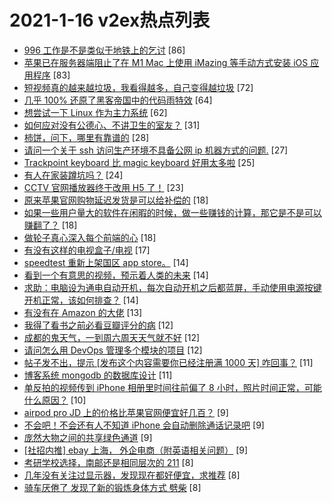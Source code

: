 # 2021-1-16 v2ex热点列表

+ [996 工作是不是类似于地铁上的乞讨](https://www.v2ex.com/t/745439#reply86) [86]
+ [苹果已在服务器端阻止了在 M1 Mac 上使用 iMazing 等手动方式安装 iOS 应用程序](https://www.v2ex.com/t/745449#reply83) [83]
+ [短视频真的越来越垃圾，我看得越多，自己变得越垃圾](https://www.v2ex.com/t/745432#reply72) [72]
+ [几乎 100% 还原了黑客帝国中的代码雨特效](https://www.v2ex.com/t/745451#reply64) [64]
+ [想尝试一下 Linux 作为主力系统](https://www.v2ex.com/t/745492#reply62) [62]
+ [如何应对没有公德心、不讲卫生的室友？](https://www.v2ex.com/t/745487#reply31) [31]
+ [柿饼，问下，哪里有靠谱的](https://www.v2ex.com/t/745411#reply28) [28]
+ [请问一个关于 ssh 访问生产环境不具备公网 ip 机器方式的问题.](https://www.v2ex.com/t/745462#reply27) [27]
+ [Trackpoint keyboard 比 magic keyboard 好用太多啦](https://www.v2ex.com/t/745481#reply25) [25]
+ [有人在家装蹲坑吗？](https://www.v2ex.com/t/745514#reply24) [24]
+ [CCTV 官网播放器终于改用 H5 了！](https://www.v2ex.com/t/745463#reply23) [23]
+ [原来苹果官网购物延迟发货是可以给补偿的](https://www.v2ex.com/t/745483#reply18) [18]
+ [如果一些用户量大的软件在闲暇的时候，做一些赚钱的计算，那它是不是可以赚翻了？](https://www.v2ex.com/t/745534#reply18) [18]
+ [做轮子真心深入每个前端的心](https://www.v2ex.com/t/745456#reply18) [18]
+ [有没有这样的电视盒子/电视](https://www.v2ex.com/t/745472#reply17) [17]
+ [speedtest 重新上架国区 app store。](https://www.v2ex.com/t/745409#reply14) [14]
+ [看到一个有意思的视频，预示着人类的未来](https://www.v2ex.com/t/745452#reply14) [14]
+ [求助：电脑设为通电自动开机，每次自动开机之后都蓝屏，手动使用电源按键开机正常，该如何排查？](https://www.v2ex.com/t/745459#reply14) [14]
+ [有没有在 Amazon 的大佬](https://www.v2ex.com/t/745426#reply13) [13]
+ [我得了看书之前必看豆瓣评分的病](https://www.v2ex.com/t/745516#reply12) [12]
+ [成都的鬼天气，一到周六周天天气就不好](https://www.v2ex.com/t/745423#reply12) [12]
+ [请问怎么用 DevOps 管理多个模块的项目](https://www.v2ex.com/t/745437#reply12) [12]
+ [帖子发不出，提示 [发布这个内容需要你已经注册满 1000 天] 咋回事？](https://www.v2ex.com/t/745486#reply11) [11]
+ [博客系统 mongodb 的数据库设计](https://www.v2ex.com/t/745441#reply11) [11]
+ [单反拍的视频传到 iPhone 相册里时间往前偏了 8 小时，照片时间正常，可能什么原因？](https://www.v2ex.com/t/745433#reply10) [10]
+ [airpod pro JD 上的价格比苹果官网便宜好几百？](https://www.v2ex.com/t/745406#reply9) [9]
+ [不会吧！不会还有人不知道 iPhone 会自动删除通话记录吧](https://www.v2ex.com/t/745407#reply9) [9]
+ [庞然大物之间的共享绿色通道](https://www.v2ex.com/t/745428#reply9) [9]
+ [[社招内推] ebay 上海， 外企电商（附英语相关问题）](https://www.v2ex.com/t/745440#reply9) [9]
+ [考研学校选择，南邮还是相同层次的 211](https://www.v2ex.com/t/745509#reply8) [8]
+ [几年没有关注过显示器，发现现在都好便宜，求推荐](https://www.v2ex.com/t/745521#reply8) [8]
+ [骑车厌倦了 发现了新的锻炼身体方式 劈柴](https://www.v2ex.com/t/745542#reply8) [8]
